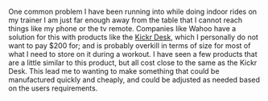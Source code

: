 One common problem I have been running into while doing indoor rides on my trainer I am just far enough away from the table that I cannot reach things like my phone or the tv remote. Companies like Wahoo have a solution for this with products like the [Kickr Desk](https://www.wahoofitness.com/devices/indoor-cycling/accessories/kickr-desk-buy), which I personally do not want to pay $200 for; and is probably overkill in terms of size for most of what I need to store on it during a workout. I have seen a few products that are a little similar to this product, but all cost close to the same as the Kickr Desk. This lead me to wanting to make something that could be manufactured quickly and cheaply, and could be adjusted as needed based on the users requirements.